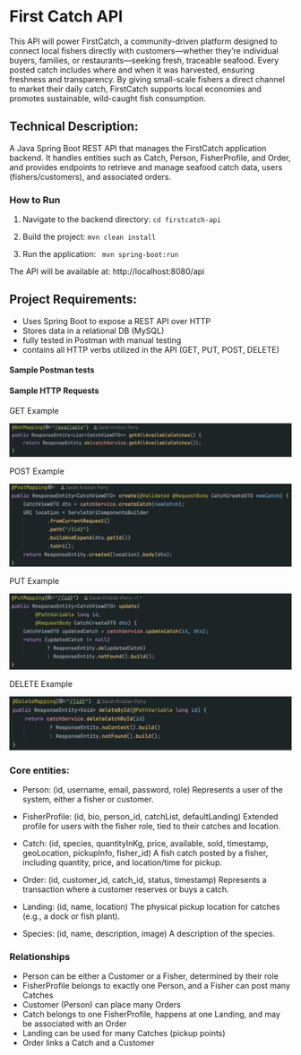 # First Catch API
This API will power FirstCatch, a community-driven platform designed to connect local fishers directly with customers—whether they’re individual buyers, families, or restaurants—seeking fresh, traceable seafood. Every posted catch includes where and when it was harvested, ensuring freshness and transparency. By giving small-scale fishers a direct channel to market their daily catch, FirstCatch supports local economies and promotes sustainable, wild-caught fish consumption.

## Technical Description:
A Java Spring Boot REST API that manages the FirstCatch application backend. It handles entities such as Catch, Person, FisherProfile, and Order, and provides endpoints to retrieve and manage seafood catch data, users (fishers/customers), and associated orders.

### How to Run
1. Navigate to the backend directory: ```cd firstcatch-api```

1. Build the project: ```mvn clean install```

1. Run the application:  ``` mvn spring-boot:run```

The API will be available at: http://localhost:8080/api

## Project Requirements:
- Uses Spring Boot to expose a REST API over HTTP
- Stores data in a relational DB (MySQL)
- fully tested in Postman with manual testing
- contains all HTTP verbs utilized in the API (GET, PUT, POST, DELETE)

#### Sample Postman tests

#### Sample HTTP Requests
GET Example
<p align="center"> <img src="images/get-request.png" alt="GET request example" style="max-width: 100%; height: auto;"> </p>
POST Example
<p align="center"> <img src="images/post-request.png" alt="POST request example" style="max-width: 100%; height: auto;"> </p>
PUT Example
<p align="center"> <img src="images/put-request.png" alt="PUT request example" style="max-width: 100%; height: auto;"> </p>
DELETE Example
<p align="center"> <img src="images/delete-request.png" alt="DELETE request example" style="max-width: 100%; height: auto;"> </p>

### Core entities:
- Person: (id, username, email, password, role)
  Represents a user of the system, either a fisher or customer.

- FisherProfile: (id, bio, person_id, catchList, defaultLanding)
  Extended profile for users with the fisher role, tied to their catches and location.

- Catch: (id, species, quantityInKg, price, available, sold, timestamp, geoLocation, pickupInfo, fisher_id)
  A fish catch posted by a fisher, including quantity, price, and location/time for pickup.

- Order: (id, customer_id, catch_id, status, timestamp)
  Represents a transaction where a customer reserves or buys a catch.

- Landing: (id, name, location)
  The physical pickup location for catches (e.g., a dock or fish plant).
  
- Species: (id, name, description, image)
  A description of the species.

### Relationships
- Person can be either a Customer or a Fisher, determined by their role
- FisherProfile belongs to exactly one Person, and a Fisher can post many Catches
- Customer (Person) can place many Orders
- Catch belongs to one FisherProfile, happens at one Landing, and may be associated with an Order
- Landing can be used for many Catches (pickup points)
- Order links a Catch and a Customer
